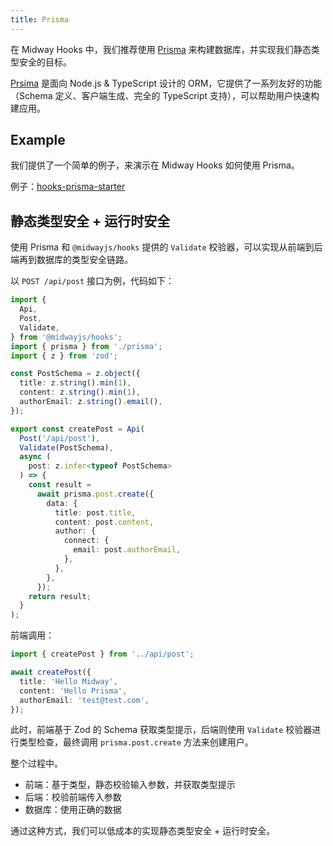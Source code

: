 ```yaml
---
title: Prisma
---
```


在 Midway Hooks 中，我们推荐使用 [Prisma](https://prisma.io/) 来构建数据库，并实现我们静态类型安全的目标。

[Prsima](https://www.prisma.io/) 是面向 Node.js & TypeScript 设计的 ORM，它提供了一系列友好的功能（Schema 定义、客户端生成、完全的 TypeScript 支持），可以帮助用户快速构建应用。

## Example

我们提供了一个简单的例子，来演示在 Midway Hooks 如何使用 Prisma。

例子：[hooks-prisma-starter](https://github.com/midwayjs/hooks/blob/v3/examples/fullstack/prisma/README.md)

## 静态类型安全 + 运行时安全

使用 Prisma 和 `@midwayjs/hooks` 提供的 `Validate` 校验器，可以实现从前端到后端再到数据库的类型安全链路。

以 `POST /api/post` 接口为例，代码如下：

```ts
import {
  Api,
  Post,
  Validate,
} from '@midwayjs/hooks';
import { prisma } from './prisma';
import { z } from 'zod';

const PostSchema = z.object({
  title: z.string().min(1),
  content: z.string().min(1),
  authorEmail: z.string().email(),
});

export const createPost = Api(
  Post('/api/post'),
  Validate(PostSchema),
  async (
    post: z.infer<typeof PostSchema>
  ) => {
    const result =
      await prisma.post.create({
        data: {
          title: post.title,
          content: post.content,
          author: {
            connect: {
              email: post.authorEmail,
            },
          },
        },
      });
    return result;
  }
);
```

前端调用：

```ts
import { createPost } from '../api/post';

await createPost({
  title: 'Hello Midway',
  content: 'Hello Prisma',
  authorEmail: 'test@test.com',
});
```

此时，前端基于 Zod 的 Schema 获取类型提示，后端则使用 `Validate` 校验器进行类型检查，最终调用 `prisma.post.create` 方法来创建用户。

整个过程中。

- 前端：基于类型，静态校验输入参数，并获取类型提示
- 后端：校验前端传入参数
- 数据库：使用正确的数据

通过这种方式，我们可以低成本的实现静态类型安全 + 运行时安全。
